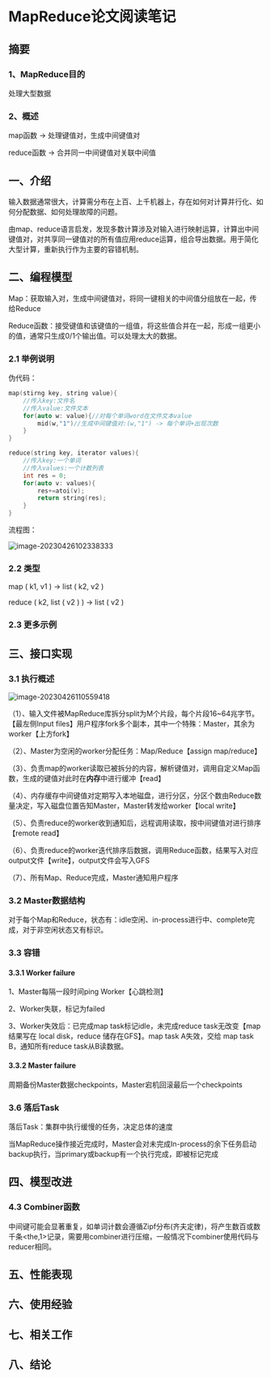 # MapReduce论文阅读笔记

## 摘要

### 1、MapReduce目的

处理大型数据

### 2、概述

map函数 -> 处理键值对，生成中间键值对

reduce函数 -> 合并同一中间键值对关联中间值

## 一、介绍

输入数据通常很大，计算需分布在上百、上千机器上，存在如何对计算并行化、如何分配数据、如何处理故障的问题。

由map、reduce语言启发，发现多数计算涉及对输入进行映射运算，计算出中间键值对，对共享同一键值对的所有值应用reduce运算，组合导出数据。用于简化大型计算，重新执行作为主要的容错机制。

## 二、编程模型

Map：获取输入对，生成中间键值对，将同一键相关的中间值分组放在一起，传给Reduce

Reduce函数：接受键值和该键值的一组值，将这些值合并在一起，形成一组更小的值，通常只生成0/1个输出值。可以处理太大的数据。

### 2.1 举例说明

伪代码：

```c++
map(stirng key, string value){
	//传入key:文件名
	//传入value:文件文本
	for(auto w: value){//对每个单词word在文件文本value
		mid(w,"1")//生成中间键值对:(w,"1") -> 每个单词+出现次数
	}
}

reduce(string key, iterator values){
    //传入key:一个单词
    //传入values:一个计数列表
    int res = 0;
    for(auto v: values){
        res+=atoi(v);
        return string(res);
    }
}
```

流程图：

![image-20230426102338333](C:\Users\菲菲\AppData\Roaming\Typora\typora-user-images\image-20230426102338333.png)

### 2.2 类型

map ( k1, v1 ) -> list ( k2, v2 ) 

reduce ( k2, list ( v2 ) ) -> list ( v2 )

### 2.3 更多示例

## 三、接口实现

### 3.1 执行概述

![image-20230426110559418](C:\Users\菲菲\AppData\Roaming\Typora\typora-user-images\image-20230426110559418.png)

（1）、输入文件被MapReduce库拆分split为M个片段，每个片段16~64兆字节。【最左侧Input files】用户程序fork多个副本，其中一个特殊：Master，其余为worker【上方fork】

（2）、Master为空闲的worker分配任务：Map/Reduce【assign map/reduce】

（3）、负责map的worker读取已被拆分的内容，解析键值对，调用自定义Map函数，生成的键值对此时在**内存**中进行缓冲【read】

（4）、内存缓存中间键值对定期写入本地磁盘，进行分区，分区个数由Reduce数量决定，写入磁盘位置告知Master，Master转发给worker【local write】

（5）、负责reduce的worker收到通知后，远程调用读取，按中间键值对进行排序【remote read】

（6）、负责reduce的worker迭代排序后数据，调用Reduce函数，结果写入对应output文件【write】，output文件会写入GFS

（7）、所有Map、Reduce完成，Master通知用户程序

### 3.2 Master数据结构

对于每个Map和Reduce，状态有：idle空闲、in-process进行中、complete完成，对于非空闲状态又有标识。

### 3.3 容错

#### 3.3.1 Worker failure

1、Master每隔一段时间ping Worker【心跳检测】

2、Worker失联，标记为failed

3、Worker失效后：已完成map task标记idle，未完成reduce task无改变【map结果写在 local disk，reduce 储存在GFS】。map task A失效，交给 map task B，通知所有reduce task从B读数据。

#### 3.3.2 Master failure

周期备份Master数据checkpoints，Master宕机回滚最后一个checkpoints

### 3.6 落后Task

落后Task：集群中执行缓慢的任务，决定总体的速度

当MapReduce操作接近完成时，Master会对未完成In-process的余下任务启动backup执行，当primary或backup有一个执行完成，即被标记完成

## 四、模型改进

### 4.3 Combiner函数

中间键可能会显著重复，如单词计数会遵循Zipf分布(齐夫定律)，将产生数百或数千条<the,1>记录，需要用combiner进行压缩，一般情况下combiner使用代码与reducer相同。

## 五、性能表现

## 六、使用经验

## 七、相关工作

## 八、结论



